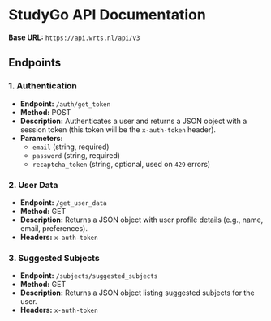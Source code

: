 # StudyGo API Documentation

**Base URL:** `https://api.wrts.nl/api/v3`

## Endpoints

### 1. **Authentication**
- **Endpoint:** `/auth/get_token`
- **Method:** POST
- **Description:** Authenticates a user and returns a JSON object with a session token (this token will be the `x-auth-token` header).
- **Parameters:**
  - `email` (string, required)
  - `password` (string, required)
  - `recaptcha_token` (string, optional, used on `429` errors)

### 2. **User Data**
- **Endpoint:** `/get_user_data`
- **Method:** GET
- **Description:** Returns a JSON object with user profile details (e.g., name, email, preferences).
- **Headers:** `x-auth-token`

### 3. **Suggested Subjects**
- **Endpoint:** `/subjects/suggested_subjects`
- **Method:** GET
- **Description:** Returns a JSON object listing suggested subjects for the user.
- **Headers:** `x-auth-token`
